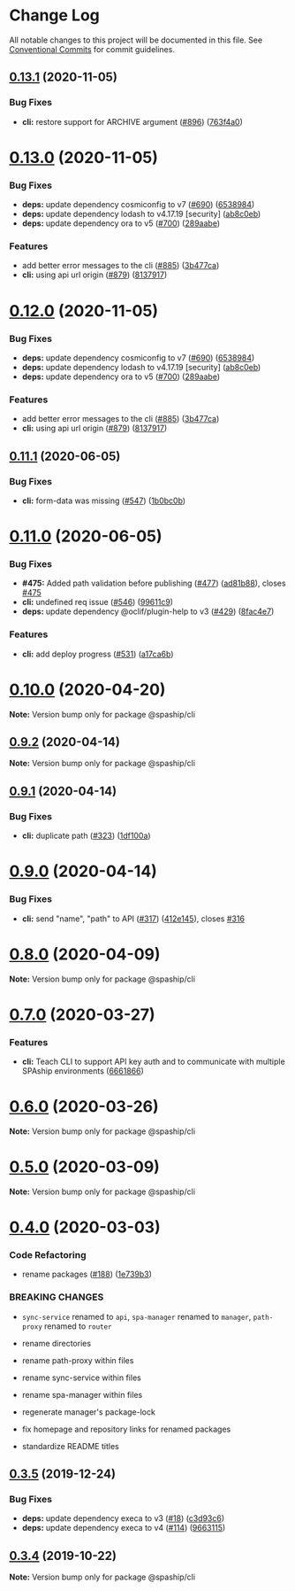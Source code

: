 # Change Log

All notable changes to this project will be documented in this file.
See [Conventional Commits](https://conventionalcommits.org) for commit guidelines.

## [0.13.1](https://github.com/spaship/spaship/compare/v0.13.0...v0.13.1) (2020-11-05)

### Bug Fixes

- **cli:** restore support for ARCHIVE argument ([#896](https://github.com/spaship/spaship/issues/896)) ([763f4a0](https://github.com/spaship/spaship/commit/763f4a07c92b9dcdb6354443f232e3eb269dfb2e))

# [0.13.0](https://github.com/spaship/spaship/compare/v0.11.1...v0.13.0) (2020-11-05)

### Bug Fixes

- **deps:** update dependency cosmiconfig to v7 ([#690](https://github.com/spaship/spaship/issues/690)) ([6538984](https://github.com/spaship/spaship/commit/65389844c9257023413ed8242bf1d181e589c2d4))
- **deps:** update dependency lodash to v4.17.19 [security] ([ab8c0eb](https://github.com/spaship/spaship/commit/ab8c0eb602e7d45425a8bc6a44323c1fe3b9518f))
- **deps:** update dependency ora to v5 ([#700](https://github.com/spaship/spaship/issues/700)) ([289aabe](https://github.com/spaship/spaship/commit/289aabeba35e8679ead471bd700f511058c9fb75))

### Features

- add better error messages to the cli ([#885](https://github.com/spaship/spaship/issues/885)) ([3b477ca](https://github.com/spaship/spaship/commit/3b477ca646844ed6527a8e950ad15f86612f2b88))
- **cli:** using api url origin ([#879](https://github.com/spaship/spaship/issues/879)) ([8137917](https://github.com/spaship/spaship/commit/8137917c3d76b0233578ee5250a881cd302c3f5c))

# [0.12.0](https://github.com/spaship/spaship/compare/v0.11.1...v0.12.0) (2020-11-05)

### Bug Fixes

- **deps:** update dependency cosmiconfig to v7 ([#690](https://github.com/spaship/spaship/issues/690)) ([6538984](https://github.com/spaship/spaship/commit/65389844c9257023413ed8242bf1d181e589c2d4))
- **deps:** update dependency lodash to v4.17.19 [security] ([ab8c0eb](https://github.com/spaship/spaship/commit/ab8c0eb602e7d45425a8bc6a44323c1fe3b9518f))
- **deps:** update dependency ora to v5 ([#700](https://github.com/spaship/spaship/issues/700)) ([289aabe](https://github.com/spaship/spaship/commit/289aabeba35e8679ead471bd700f511058c9fb75))

### Features

- add better error messages to the cli ([#885](https://github.com/spaship/spaship/issues/885)) ([3b477ca](https://github.com/spaship/spaship/commit/3b477ca646844ed6527a8e950ad15f86612f2b88))
- **cli:** using api url origin ([#879](https://github.com/spaship/spaship/issues/879)) ([8137917](https://github.com/spaship/spaship/commit/8137917c3d76b0233578ee5250a881cd302c3f5c))

## [0.11.1](https://github.com/spaship/spaship/compare/v0.11.0...v0.11.1) (2020-06-05)

### Bug Fixes

- **cli:** form-data was missing ([#547](https://github.com/spaship/spaship/issues/547)) ([1b0bc0b](https://github.com/spaship/spaship/commit/1b0bc0b0cebc5f150deeda35130dab6e79d9b9c0))

# [0.11.0](https://github.com/spaship/spaship/compare/v0.10.0...v0.11.0) (2020-06-05)

### Bug Fixes

- **#475:** Added path validation before publishing ([#477](https://github.com/spaship/spaship/issues/477)) ([ad81b88](https://github.com/spaship/spaship/commit/ad81b8808ddd759939adf72ebfa3b10ba935ed70)), closes [#475](https://github.com/spaship/spaship/issues/475)
- **cli:** undefined req issue ([#546](https://github.com/spaship/spaship/issues/546)) ([99611c9](https://github.com/spaship/spaship/commit/99611c96cacbf7776a51cb11e53c3c59c0e3e7d5))
- **deps:** update dependency @oclif/plugin-help to v3 ([#429](https://github.com/spaship/spaship/issues/429)) ([8fac4e7](https://github.com/spaship/spaship/commit/8fac4e7308e1241b801e634f54ecc4b42dabebd5))

### Features

- **cli:** add deploy progress ([#531](https://github.com/spaship/spaship/issues/531)) ([a17ca6b](https://github.com/spaship/spaship/commit/a17ca6b7a709a8b9a055c8b2660797cccf216de1))

# [0.10.0](https://github.com/spaship/spaship/compare/v0.9.2...v0.10.0) (2020-04-20)

**Note:** Version bump only for package @spaship/cli

## [0.9.2](https://github.com/spaship/spaship/compare/v0.9.1...v0.9.2) (2020-04-14)

**Note:** Version bump only for package @spaship/cli

## [0.9.1](https://github.com/spaship/spaship/compare/v0.9.0...v0.9.1) (2020-04-14)

### Bug Fixes

- **cli:** duplicate path ([#323](https://github.com/spaship/spaship/issues/323)) ([1df100a](https://github.com/spaship/spaship/commit/1df100a07a88cd0462f1d8ea1e2f6b551accfcc9))

# [0.9.0](https://github.com/spaship/spaship/compare/v0.8.1...v0.9.0) (2020-04-14)

### Bug Fixes

- **cli:** send "name", "path" to API ([#317](https://github.com/spaship/spaship/issues/317)) ([412e145](https://github.com/spaship/spaship/commit/412e14574e3047115b04478125cda2f3eb82c04c)), closes [#316](https://github.com/spaship/spaship/issues/316)

# [0.8.0](https://github.com/spaship/spaship/compare/v0.7.0...v0.8.0) (2020-04-09)

**Note:** Version bump only for package @spaship/cli

# [0.7.0](https://github.com/spaship/spaship/compare/v0.6.0...v0.7.0) (2020-03-27)

### Features

- **cli:** Teach CLI to support API key auth and to communicate with multiple SPAship environments ([6661866](https://github.com/spaship/spaship/commit/666186671b90f6a2731ac645b009cd663139ff9a))

# [0.6.0](https://github.com/spaship/spaship/compare/v0.5.0...v0.6.0) (2020-03-26)

**Note:** Version bump only for package @spaship/cli

# [0.5.0](https://github.com/spaship/spaship/compare/v0.4.0...v0.5.0) (2020-03-09)

**Note:** Version bump only for package @spaship/cli

# [0.4.0](https://github.com/spaship/spaship/compare/v0.3.5...v0.4.0) (2020-03-03)

### Code Refactoring

- rename packages ([#188](https://github.com/spaship/spaship/issues/188)) ([1e739b3](https://github.com/spaship/spaship/commit/1e739b3c08462d95db5af140405683af797b7daa))

### BREAKING CHANGES

- `sync-service` renamed to `api`, `spa-manager` renamed to `manager`, `path-proxy` renamed to `router`

- rename directories

- rename path-proxy within files

- rename sync-service within files

- rename spa-manager within files

- regenerate manager's package-lock

- fix homepage and repository links for renamed packages

- standardize README titles

## [0.3.5](https://github.com/spaship/cli/compare/v0.3.4...v0.3.5) (2019-12-24)

### Bug Fixes

- **deps:** update dependency execa to v3 ([#18](https://github.com/spaship/cli/issues/18)) ([c3d93c6](https://github.com/spaship/cli/commit/c3d93c6d87f663e19312517e8b49febf8f18d7a3))
- **deps:** update dependency execa to v4 ([#114](https://github.com/spaship/cli/issues/114)) ([9663115](https://github.com/spaship/cli/commit/96631150c59f97da18037eebc5ac2f2ea943a76f))

## [0.3.4](https://github.com/spaship/cli/compare/v0.3.3...v0.3.4) (2019-10-22)

**Note:** Version bump only for package @spaship/cli
